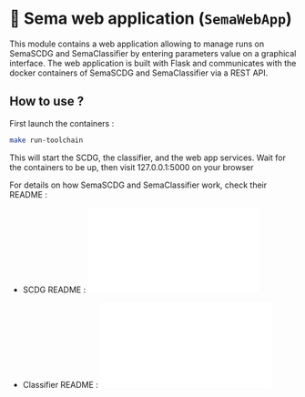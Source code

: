 :page_with_curl: Sema web application (`SemaWebApp`)
====


This module contains a web application allowing to manage runs on SemaSCDG and SemaClassifier by entering parameters value on a graphical interface.
The web application is built with Flask and communicates with the docker containers of SemaSCDG and SemaClassifier via a REST API.

## How to use ?

First launch the containers :
```bash
make run-toolchain
```

This will start the SCDG, the classifier, and the web app services.
Wait for the containers to be up, then visit 127.0.0.1:5000 on your browser

For details on how SemaSCDG and SemaClassifier work, check their README :

* SCDG README : ![SCDG README](./sema_toolchain/sema_scdg/README.md)

* Classifier README : ![Classifier README](./sema_toolchain/sema_classifier/README.md)
